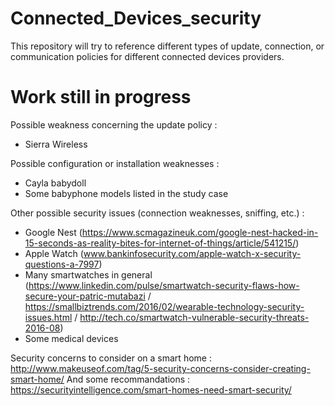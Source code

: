 # Connected_Devices_security

This repository will try to reference different types of update, connection, or communication policies for different connected devices providers.

# Work still in progress #

Possible weakness concerning the update policy : 
- Sierra Wireless


Possible configuration or installation weaknesses : 
- Cayla babydoll
- Some babyphone models listed in the study case


Other possible security issues (connection weaknesses, sniffing, etc.) :
- Google Nest (https://www.scmagazineuk.com/google-nest-hacked-in-15-seconds-as-reality-bites-for-internet-of-things/article/541215/)
- Apple Watch (www.bankinfosecurity.com/apple-watch-x-security-questions-a-7997)
- Many smartwatches in general (https://www.linkedin.com/pulse/smartwatch-security-flaws-how-secure-your-patric-mutabazi / https://smallbiztrends.com/2016/02/wearable-technology-security-issues.html / http://tech.co/smartwatch-vulnerable-security-threats-2016-08)
- Some medical devices


Security concerns to consider on a smart home :
http://www.makeuseof.com/tag/5-security-concerns-consider-creating-smart-home/
And some recommandations :
https://securityintelligence.com/smart-homes-need-smart-security/

